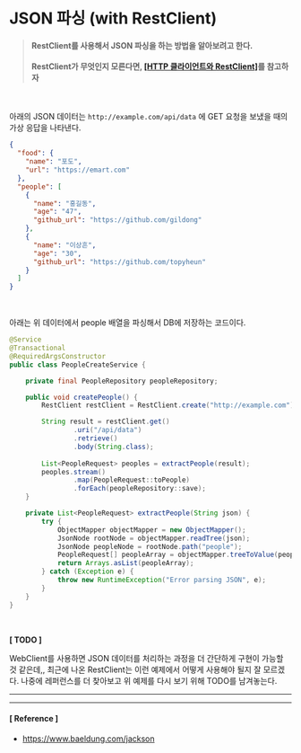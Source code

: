 # JSON 파싱 (with RestClient)

> #### RestClient를 사용해서 JSON 파싱을 하는 방법을 알아보려고 한다.<br><br> RestClient가 무엇인지 모른다면, [[HTTP 클라이언트와 RestClient]](growth/2024.05.10%20-%20HTTP%20클라이언트와%20RestClient.md)를 참고하자

<br>

아래의 JSON 데이터는 `http://example.com/api/data` 에 GET 요청을 보냈을 때의 가상 응답을 나타낸다.

```json
{
  "food": {
    "name": "포도",
    "url": "https://emart.com"
  },
  "people": [
    {
      "name": "홍길동",
      "age": "47",
      "github_url": "https://github.com/gildong"
    },
    {
      "name": "이상흔",
      "age": "30",
      "github_url": "https://github.com/topyheun"
    }
  ]
}
```

<br>

아래는 위 데이터에서 people 배열을 파싱해서 DB에 저장하는 코드이다.

```java
@Service
@Transactional
@RequiredArgsConstructor
public class PeopleCreateService {

    private final PeopleRepository peopleRepository;

    public void createPeople() {
        RestClient restClient = RestClient.create("http://example.com");

        String result = restClient.get()
                .uri("/api/data")
                .retrieve()
                .body(String.class);
        
        List<PeopleRequest> peoples = extractPeople(result);
        peoples.stream()
                .map(PeopleRequest::toPeople)
                .forEach(peopleRepository::save);
    }

    private List<PeopleRequest> extractPeople(String json) {
        try {
            ObjectMapper objectMapper = new ObjectMapper();
            JsonNode rootNode = objectMapper.readTree(json);
            JsonNode peopleNode = rootNode.path("people");
            PeopleRequest[] peopleArray = objectMapper.treeToValue(peopleNode, PeopleRequest[].class);
            return Arrays.asList(peopleArray);
        } catch (Exception e) {
            throw new RuntimeException("Error parsing JSON", e);
        }
    }
}
```

<br>

**[ TODO ]**

WebClient를 사용하면 JSON 데이터를 처리하는 과정을 더 간단하게 구현이 가능할 것 같은데,, 최근에 나온 RestClient는 이런 예제에서 어떻게 사용해야 될지 잘 모르겠다. 나중에 레퍼런스를 더 찾아보고 위 예제를 다시 보기 위해 TODO를 남겨놓는다.

---
---

#### [ Reference ]
- https://www.baeldung.com/jackson